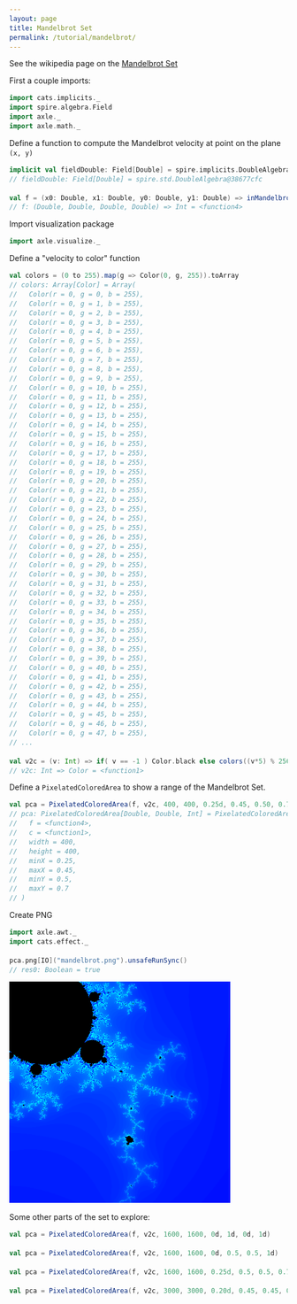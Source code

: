 ```yaml
---
layout: page
title: Mandelbrot Set
permalink: /tutorial/mandelbrot/
---
```


See the wikipedia page on the [Mandelbrot Set](https://en.wikipedia.org/wiki/Mandelbrot_set)

First a couple imports:

```scala
import cats.implicits._
import spire.algebra.Field
import axle._
import axle.math._
```

Define a function to compute the Mandelbrot velocity at point on the plane `(x, y)`

```scala
implicit val fieldDouble: Field[Double] = spire.implicits.DoubleAlgebra
// fieldDouble: Field[Double] = spire.std.DoubleAlgebra@38677cfc

val f = (x0: Double, x1: Double, y0: Double, y1: Double) => inMandelbrotSetAt(4d, x0, y0, 1000).getOrElse(-1)
// f: (Double, Double, Double, Double) => Int = <function4>
```

Import visualization package

```scala
import axle.visualize._
```

Define a "velocity to color" function

```scala
val colors = (0 to 255).map(g => Color(0, g, 255)).toArray
// colors: Array[Color] = Array(
//   Color(r = 0, g = 0, b = 255),
//   Color(r = 0, g = 1, b = 255),
//   Color(r = 0, g = 2, b = 255),
//   Color(r = 0, g = 3, b = 255),
//   Color(r = 0, g = 4, b = 255),
//   Color(r = 0, g = 5, b = 255),
//   Color(r = 0, g = 6, b = 255),
//   Color(r = 0, g = 7, b = 255),
//   Color(r = 0, g = 8, b = 255),
//   Color(r = 0, g = 9, b = 255),
//   Color(r = 0, g = 10, b = 255),
//   Color(r = 0, g = 11, b = 255),
//   Color(r = 0, g = 12, b = 255),
//   Color(r = 0, g = 13, b = 255),
//   Color(r = 0, g = 14, b = 255),
//   Color(r = 0, g = 15, b = 255),
//   Color(r = 0, g = 16, b = 255),
//   Color(r = 0, g = 17, b = 255),
//   Color(r = 0, g = 18, b = 255),
//   Color(r = 0, g = 19, b = 255),
//   Color(r = 0, g = 20, b = 255),
//   Color(r = 0, g = 21, b = 255),
//   Color(r = 0, g = 22, b = 255),
//   Color(r = 0, g = 23, b = 255),
//   Color(r = 0, g = 24, b = 255),
//   Color(r = 0, g = 25, b = 255),
//   Color(r = 0, g = 26, b = 255),
//   Color(r = 0, g = 27, b = 255),
//   Color(r = 0, g = 28, b = 255),
//   Color(r = 0, g = 29, b = 255),
//   Color(r = 0, g = 30, b = 255),
//   Color(r = 0, g = 31, b = 255),
//   Color(r = 0, g = 32, b = 255),
//   Color(r = 0, g = 33, b = 255),
//   Color(r = 0, g = 34, b = 255),
//   Color(r = 0, g = 35, b = 255),
//   Color(r = 0, g = 36, b = 255),
//   Color(r = 0, g = 37, b = 255),
//   Color(r = 0, g = 38, b = 255),
//   Color(r = 0, g = 39, b = 255),
//   Color(r = 0, g = 40, b = 255),
//   Color(r = 0, g = 41, b = 255),
//   Color(r = 0, g = 42, b = 255),
//   Color(r = 0, g = 43, b = 255),
//   Color(r = 0, g = 44, b = 255),
//   Color(r = 0, g = 45, b = 255),
//   Color(r = 0, g = 46, b = 255),
//   Color(r = 0, g = 47, b = 255),
// ...

val v2c = (v: Int) => if( v == -1 ) Color.black else colors((v*5) % 256)
// v2c: Int => Color = <function1>
```

Define a `PixelatedColoredArea` to show a range of the Mandelbrot Set.

```scala
val pca = PixelatedColoredArea(f, v2c, 400, 400, 0.25d, 0.45, 0.50, 0.70d)
// pca: PixelatedColoredArea[Double, Double, Int] = PixelatedColoredArea(
//   f = <function4>,
//   c = <function1>,
//   width = 400,
//   height = 400,
//   minX = 0.25,
//   maxX = 0.45,
//   minY = 0.5,
//   maxY = 0.7
// )
```

Create PNG

```scala
import axle.awt._
import cats.effect._

pca.png[IO]("mandelbrot.png").unsafeRunSync()
// res0: Boolean = true
```

![Mandelbrot Set](/tutorial/images/mandelbrot.png)

Some other parts of the set to explore:

```scala
val pca = PixelatedColoredArea(f, v2c, 1600, 1600, 0d, 1d, 0d, 1d)

val pca = PixelatedColoredArea(f, v2c, 1600, 1600, 0d, 0.5, 0.5, 1d)

val pca = PixelatedColoredArea(f, v2c, 1600, 1600, 0.25d, 0.5, 0.5, 0.75d)

val pca = PixelatedColoredArea(f, v2c, 3000, 3000, 0.20d, 0.45, 0.45, 0.70d)
```
